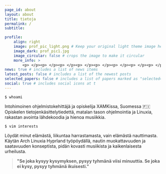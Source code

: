 ```yaml
---
page_id: about
layout: about
title: tietoja
permalink: /
subtitle:

profile:
    align: right
    image: prof_pic_light.png # Keep your original light theme image here
    image_dark: prof_pic1.jpg
    image_circular: false # crops the image to make it circular
    more_info: >
        <p> </p><p> </p><p> </p><p> </p><p> </p><p> </p><p> </p><p> </p><p> </p><p> </p><p>Olen Andryha</p>
news: true # includes a list of news items
latest_posts: false # includes a list of the newest posts
selected_papers: false # includes a list of papers marked as "selected={true}"
social: true # includes social icons at t
---
```

```arduino
$ whoami
```
Intohimoinen ohjelmistokehittäjä ja opiskelija XAMKissa, Suomessa 🇫🇮
Opiskelen tietojenkäsittelytiedettä, matalan tason ohjelmointia ja Linuxia, rakastan avointa lähdekoodia ja hienoa musiikkia.
```arduino
$ vim interests
```
Löydät minut elämästä, liikuntaa harrastamasta, vain elämästä nauttimasta. Käytän <span style="color: var(--global-theme-color);">Arch Linuxia</span> <span style="color: var(--global-theme-color);"> Hyprland</span> työpöydällä, nautin muokattavuuden ja saatavuuden konseptista, pidän kovasti musiikista ja kaikenlaisesta urheilusta.
>**"Se joka kysyy kysymyksen, pysyy tyhmänä viisi minuuttia. Se joka ei kysy, pysyy tyhmänä ikuisesti."**

